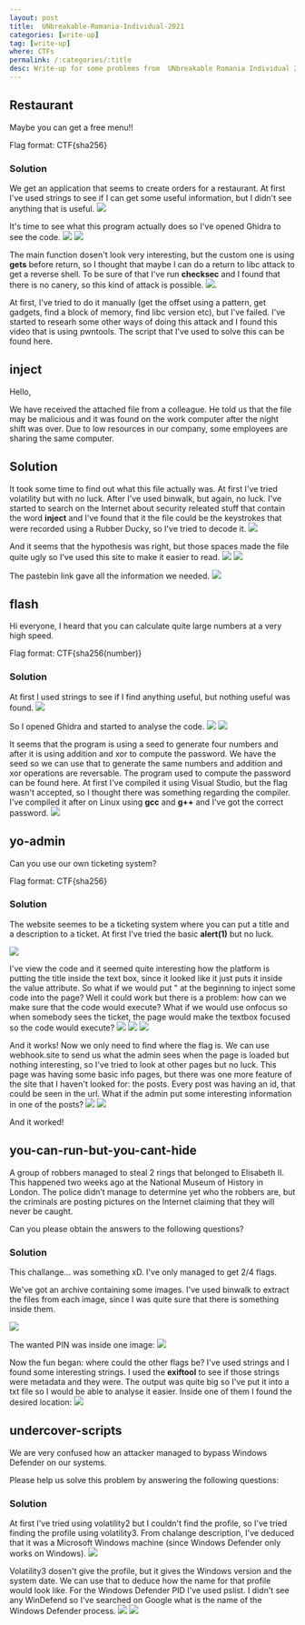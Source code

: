 ```yaml
---
layout: post
title:  UNbreakable-Romania-Individual-2021
categories: [write-up]
tag: [write-up]
where: CTFs
permalink: /:categories/:title
desc: Write-up for some problems from  UNbreakable Romania Individual 2021
---
```


## Restaurant
Maybe you can get a free menu!!

Flag format: CTF{sha256}

### Solution

We get an application that seems to create orders for a restaurant. At first I've used strings to see if I can get some useful information, but I didn't see anything that is useful.
![](/assets/img/cyberarena-1/restaurant-strings.png)

It's time to see what this program actually does so I've opened Ghidra to see the code.
![](/assets/img/cyberarena-1/restaurant-main.png)
![](/assets/img/cyberarena-1/restaurant-custom.png)

The main function dosen't look very interesting, but the custom one is using **gets** before return, so I thought that maybe I can do a return to libc attack to get a reverse shell. To be sure of that I've run **checksec** and I found that there is no canery, so this kind of attack is possible.
![](/assets/img/cyberarena-1/restaurant-checksec.png).

At first, I've tried to do it manually (get the offset using a pattern, get gadgets, find a block of memory, find libc version etc), but I've failed. I've started to researh some other ways of doing this attack and I found this video that is using pwntools. The script that I've used to solve this can be found here.

## inject

Hello,

We have received the attached file from a colleague. He told us that the file may be malicious and it was found on the work computer after the night shift was over. Due to low resources in our company, some employees are sharing the same computer.

## Solution

It took some time to find out what this file actually was. At first I've tried volatility but with no luck. After I've used binwalk, but again, no luck. I've started to search on the Internet about security releated stuff that contain the word **inject** and I've found that it the file could be the keystrokes that were recorded using a Rubber Ducky, so I've tried to decode it.
![](/assets/img/cyberarena-1/inject-ducky-decode.png)

And it seems that the hypothesis was right, but those spaces made the file quite ugly so I've used this site to make it easier to read.
![](/assets/img/cyberarena-1/inject-log.png)
![](/assets/img/cyberarena-1/inject-nospace.png)

The pastebin link gave all the information we needed.
![](/assets/img/cyberarena-1/inject-ip.png)

## flash
Hi everyone, I heard that you can calculate quite large numbers at a very high speed.

Flag format: CTF{sha256(number)}

### Solution
At first I used strings to see if I find anything useful, but nothing useful was found.
![](/assets/img/cyberarena-1/flash-strings.png)

So I opened Ghidra and started to analyse the code.
![](/assets/img/cyberarena-1/flash-guessing.png)
![](/assets/img/cyberarena-1/flash-nothing-here.png)

It seems that the program is using a seed to generate four numbers and after it is using addition and xor to compute the password. We have the seed so we can use that to generate the same numbers and addition and xor operations are reversable. The program used to compute the password can be found here.
At first I've compiled it using Visual Studio, but the flag wasn't accepted, so I thought there was something regarding the compiler. I've compiled it after on Linux using **gcc** and **g++** and I've got the correct password.
![](/assets/img/cyberarena-1/flash-running.png)

## yo-admin
Can you use our own ticketing system?

Flag format: CTF{sha256}

### Solution
The website seemes to be a ticketing system where you can put a title and a description to a ticket. At first I've tried the basic **alert(1)** but no luck.

![](/assets/img/cyberarena-1/yo-admin-alert.png)

I've view the code and it seemed quite interesting how the platform is putting the title inside the text box, since it looked like it just puts it inside the value attribute. So what if we would put " at the beginning to inject some code into the page? Well it could work but there is a problem: how can we make sure that the code would execute? What if we would use onfocus so when somebody sees the ticket, the page would make the textbox focused so the code would execute?
![](/assets/img/cyberarena-1/yo-admin-xss-code.png)
![](/assets/img/cyberarena-1/yo-admin-xss-source.png)
![](/assets/img/cyberarena-1/yo-admin-works.png)

And it works!
Now we only need to find where the flag is. We can use webhook.site to send us what the admin sees when the page is loaded but nothing interesting, so I've tried to look at other pages but no luck. This page was having some basic info pages, but there was one more feature of the site that I haven't looked for: the posts. Every post was having an id, that could be seen in the url. What if the admin put some interesting information in one of the posts?
![](/assets/img/cyberarena-1/yo-admin-webhook.png)
![](/assets/img/cyberarena-1/yo-admin-flag.png)

And it worked!

## you-can-run-but-you-cant-hide
A group of robbers managed to steal 2 rings that belonged to Elisabeth II. This happened two weeks ago at the National Museum of History in London. The police didn’t manage to determine yet who the robbers are, but the criminals are posting pictures on the Internet claiming that they will never be caught.

Can you please obtain the answers to the following questions?

### Solution

This challange... was something xD. I've only managed to get 2/4 flags.

We've got an archive containing some images. I've used binwalk to extract the files from each image, since I was quite sure that there is something inside them.

![](/assets/img/cyberarena-1/you-can-run-but-you-cant-hide-binwalk-extract.png)

The wanted PIN was inside one image:
![](/assets/img/cyberarena-1/you-can-run-but-you-cant-hide-binwalk-pin.png)

Now the fun began: where could the other flags be? I've used strings and I found some interesting strings. I used the **exiftool** to see if those strings were metadata and they were. The output was quite big so I've put it into a txt file so I would be able to analyse it easier. Inside one of them I found the desired location:
![](/assets/img/cyberarena-1/you-can-run-but-you-cant-hide-binwalk-location.png)

## undercover-scripts
We are very confused how an attacker managed to bypass Windows Defender on our systems.

Please help us solve this problem by answering the following questions:

### Solution

At first I've tried using volatility2 but I couldn't find the profile, so I've tried finding the profile using volatility3. From chalange description, I've deduced that it was a Microsoft Windows machine (since Windows Defender only works on Windows).
![](/assets/img/cyberarena-1/undercover-scripts-imageinfo.png)

Volatility3 dosen't give the profile, but it gives the Windows version and the system date. We can use that to deduce how the name for that profile would look like.
For the Windows Defender PID I've used pslist. I didn't see any WinDefend so I've searched on Google what is the name of the Windows Defender process.
![](/assets/img/cyberarena-1/undercover-scripts-pslist.png)
![](/assets/img/cyberarena-1/undercover-scripts-SID.png)
